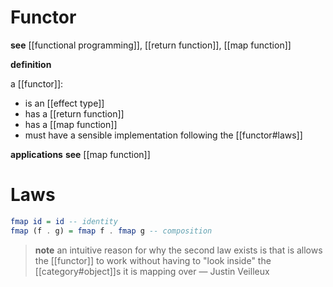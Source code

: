 # Functor

**see** [[functional programming]], [[return function]], [[map function]]

**definition**

a [[functor]]:

- is an [[effect type]]
- has a [[return function]]
- has a [[map function]]
- must have a sensible implementation following the [[functor#laws]]

**applications** **see** [[map function]]

# Laws

```haskell
fmap id = id -- identity
fmap (f . g) = fmap f . fmap g -- composition
```

> **note** an intuitive reason for why the second law exists is that is allows the [[functor]] to work without having to "look inside" the [[category#object]]s it is mapping over &mdash; Justin Veilleux
